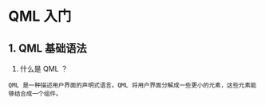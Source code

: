 # QML 入门
## 1. QML 基础语法
1. 什么是 QML ？
```text
QML 是一种描述用户界面的声明式语言。QML 将用户界面分解成一些更小的元素，这些元素能够结合成一个组件。
```
